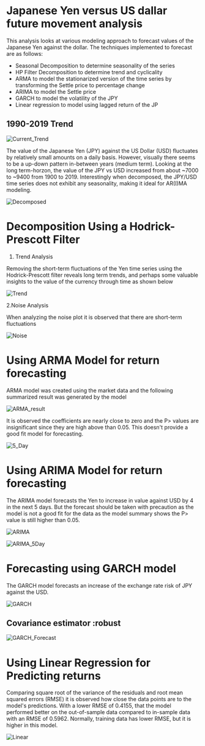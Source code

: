 # Japanese Yen versus US dallar future movement analysis

This analysis looks at various modeling approach to forecast values of the Japanese Yen against the dollar. The techniques implemented to forecast are as follows:

- Seasonal Decomposition to determine seasonality of the series
- HP Filter Decomposition to determine trend and cyclicality
- ARMA to model the stationarized version of the time series by transforming the Settle   price to percentage change
- ARIMA to model the Settle price
- GARCH to model the volatility of the JPY
- Linear regression to model using lagged return of the JP

## 1990-2019 Trend

![Current_Trend](Images/ReturnForecasting.PNG)

The value of the Japanese Yen (JPY) against the US Dollar (USD) fluctuates by relatively small amounts on a daily basis. However, visually there seems to be a up-down pattern in-between years (medium term). Looking at the long term-horzon, the value of the JPY vs USD increased from about ~7000 to ~9400 from 1900 to 2019. Interestingly when decomposed, the JPY/USD time series does not exhibit any seasonality, making it ideal for AR(I)MA modeling.

![Decomposed](Images/decomposed.PNG)

# Decomposition Using a Hodrick-Prescott Filter

1. Trend Analysis

Removing the short-term fluctuations of the Yen time series using the Hodrick-Prescott filter reveals long term trends, and perhaps some valuable insights to the value of the currency through time as shown below

![Trend](Images/bokeh_plot.png)

2.Noise Analysis

When analyzing the noise plot it is observed that there are short-term fluctuations

![Noise](Images/noise.PNG)

# Using ARMA Model for return forecasting

ARMA model was created using the market data and the following summarized result was generated by the model

![ARMA_result](Images/ARMA_Summary.PNG)

It is observed the coefficients are nearly close to zero and the P> values are insignificant since they are high above than 0.05. This doesn't provide a good fit model for forecasting.

![5_Day](Images/ARMA_Yen_Forecast.PNG)

# Using ARIMA Model for return forecasting

The ARIMA model forecasts the Yen to increase in value against USD by 4 in the next 5 days. But the forecast should be taken with precaution as the model is not a good fit for the data as the model summary shows the P> value is still higher than 0.05.

![ARIMA](Images/ARIMA_Summary.PNG)

![ARIMA_5Day](Images/ARIMA_5Day_FuturePrice.PNG)

# Forecasting using GARCH model

The GARCH model forecasts an increase of the exchange rate risk of JPY against the USD.

![GARCH](Images/GARCH_Summary.PNG)

## Covariance estimator :robust

![GARCH_Forecast](Images/GARCH_Final.PNG)

# Using Linear Regression for Predicting returns

Comparing square root of the variance of the residuals and root mean squared errors (RMSE) it is observed how close the data points are to the model's predictions. With a lower RMSE of 0.4155,  that the model performed better on the out-of-sample data compared to in-sample data with an RMSE of 0.5962. Normally, training data has lower RMSE, but it is higher in this model.

![Linear](Images/Predict_Returns_linear_reg.PNG)